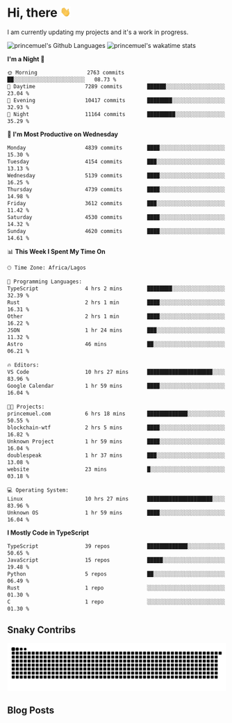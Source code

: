 # Hi, there <img src='/assets/wave.gif' alt='Just saying hello' width='24' height='24' />

<!--
**princemuel/princemuel** is a ✨ _special_ ✨ repository because its `README.md` (this file) appears on your GitHub profile.

Here are some ideas to get you started:

- 🔭 I’m currently working on ...
- 🌱 I’m currently learning ...
- 👯 I’m looking to collaborate on ...
- 🤔 I’m looking for help with ...
- 💬 Ask me about ...
- 📫 How to reach me: ...
- 😄 Pronouns: ...
- ⚡ Fun fact: ...
-->

I am currently updating my projects and it's a work in progress.

![princemuel's Github Languages](https://github-readme-stats.vercel.app/api/top-langs/?username=princemuel&text_color=586069&layout=compact&hide_border=true&title_color=0366d6&count_private=true&include_all_commits=true&theme=tokyonight&show_icons=true)
![princemuel's wakatime stats](https://github-readme-stats.vercel.app/api/wakatime?username=princemuel&text_color=586069&layout=compact&hide_border=true&title_color=0366d6&count_private=true&include_all_commits=true&theme=tokyonight&show_icons=true)

<!--START_SECTION:waka-->
**I'm a Night 🦉** 

```text
🌞 Morning                2763 commits        ██░░░░░░░░░░░░░░░░░░░░░░░   08.73 % 
🌆 Daytime                7289 commits        ██████░░░░░░░░░░░░░░░░░░░   23.04 % 
🌃 Evening                10417 commits       ████████░░░░░░░░░░░░░░░░░   32.93 % 
🌙 Night                  11164 commits       █████████░░░░░░░░░░░░░░░░   35.29 % 
```
📅 **I'm Most Productive on Wednesday** 

```text
Monday                   4839 commits        ████░░░░░░░░░░░░░░░░░░░░░   15.30 % 
Tuesday                  4154 commits        ███░░░░░░░░░░░░░░░░░░░░░░   13.13 % 
Wednesday                5139 commits        ████░░░░░░░░░░░░░░░░░░░░░   16.25 % 
Thursday                 4739 commits        ████░░░░░░░░░░░░░░░░░░░░░   14.98 % 
Friday                   3612 commits        ███░░░░░░░░░░░░░░░░░░░░░░   11.42 % 
Saturday                 4530 commits        ████░░░░░░░░░░░░░░░░░░░░░   14.32 % 
Sunday                   4620 commits        ████░░░░░░░░░░░░░░░░░░░░░   14.61 % 
```


📊 **This Week I Spent My Time On** 

```text
🕑︎ Time Zone: Africa/Lagos

💬 Programming Languages: 
TypeScript               4 hrs 2 mins        ████████░░░░░░░░░░░░░░░░░   32.39 % 
Rust                     2 hrs 1 min         ████░░░░░░░░░░░░░░░░░░░░░   16.31 % 
Other                    2 hrs 1 min         ████░░░░░░░░░░░░░░░░░░░░░   16.22 % 
JSON                     1 hr 24 mins        ███░░░░░░░░░░░░░░░░░░░░░░   11.32 % 
Astro                    46 mins             ██░░░░░░░░░░░░░░░░░░░░░░░   06.21 % 

🔥 Editors: 
VS Code                  10 hrs 27 mins      █████████████████████░░░░   83.96 % 
Google Calendar          1 hr 59 mins        ████░░░░░░░░░░░░░░░░░░░░░   16.04 % 

🐱‍💻 Projects: 
princemuel.com           6 hrs 18 mins       █████████████░░░░░░░░░░░░   50.55 % 
blockchain-wtf           2 hrs 5 mins        ████░░░░░░░░░░░░░░░░░░░░░   16.82 % 
Unknown Project          1 hr 59 mins        ████░░░░░░░░░░░░░░░░░░░░░   16.04 % 
doublespeak              1 hr 37 mins        ███░░░░░░░░░░░░░░░░░░░░░░   13.08 % 
website                  23 mins             █░░░░░░░░░░░░░░░░░░░░░░░░   03.18 % 

💻 Operating System: 
Linux                    10 hrs 27 mins      █████████████████████░░░░   83.96 % 
Unknown OS               1 hr 59 mins        ████░░░░░░░░░░░░░░░░░░░░░   16.04 % 
```

**I Mostly Code in TypeScript** 

```text
TypeScript               39 repos            █████████████░░░░░░░░░░░░   50.65 % 
JavaScript               15 repos            █████░░░░░░░░░░░░░░░░░░░░   19.48 % 
Python                   5 repos             ██░░░░░░░░░░░░░░░░░░░░░░░   06.49 % 
Rust                     1 repo              ░░░░░░░░░░░░░░░░░░░░░░░░░   01.30 % 
C                        1 repo              ░░░░░░░░░░░░░░░░░░░░░░░░░   01.30 % 
```




<!--END_SECTION:waka-->

## Snaky Contribs

<img src='/assets/github-snake-dark.svg' alt='Snaky Contributions' />

## Blog Posts

<!-- BLOG-POST-LIST:START -->
<!-- BLOG-POST-LIST:END -->

